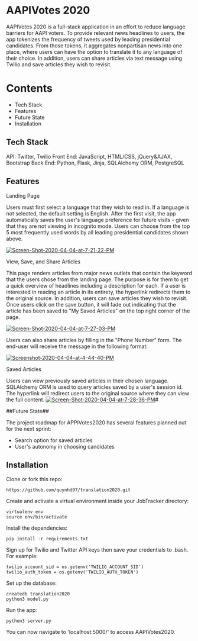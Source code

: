 # AAPIVotes 2020

AAPIVotes 2020 is a full-stack application in an effort to  reduce language barriers for AAPI voters. To provide relevant news headlines to users, the app tokenizes the frequency of tweets used by leading presidential candidates. From those tokens, it aggregates nonpartisan news into one place, where users can have the option to translate it to any language of their choice. In addition, users can share articles via text message using Twilio and save articles they wish to revisit.


# Contents
 
 - Tech Stack
 - Features
 - Future State
 - Installation
 

## Tech Stack

API: Twitter, Twilio
Front End: JavaScript, HTML/CSS, jQuery&AJAX, Bootstrap
Back End: Python, Flask, Jinja, SQLAlchemy ORM, PostgreSQL

## Features
Landing Page

Users must first select a language that they wish to read in. If a language is not selected, the default setting is English. After the first visit, the app automatically saves the user's language preference for future visits - given that they are not viewing in incognito mode. Users can choose from the top 5 most frequently used words by all leading presidential candidates shown above. 

<a href="https://ibb.co/XJjzQjC"><img src="https://i.ibb.co/tCQbGQJ/Screen-Shot-2020-04-04-at-7-21-22-PM.png" alt="Screen-Shot-2020-04-04-at-7-21-22-PM" border="0"></a>

View, Save, and Share Articles

This page renders articles from major news outlets that contain the keyword that the users chose from the landing page. The purpose is for them to get a quick overview of headlines including a description for each. If a user is interested in reading an article in its entirety, the hyperlink redirects them to the original source. 
In addition, users can save articles they wish to revisit. Once users click on the save button, it will fade out indicating that the article has been saved to "My Saved Articles" on the top right corner of the page. 

<a href="https://ibb.co/fYZkMCq"><img src="https://i.ibb.co/8DGrMjN/Screen-Shot-2020-04-04-at-7-27-03-PM.png" alt="Screen-Shot-2020-04-04-at-7-27-03-PM" border="0"></a>

Users can also share articles by filling in the "Phone Number" form. The end-user will receive the message in the following format:

<a href="https://ibb.co/xzP9LmX"><img src="https://i.ibb.co/SVWYyQ5/Screenshot-2020-04-04-at-4-44-40-PM.jpg" alt="Screenshot-2020-04-04-at-4-44-40-PM" border="0"></a>

Saved Articles

Users can view previously saved articles in their chosen language. SQLAlchemy ORM is used to query articles saved by a user's session id.  The hyperlink will redirect users to the original source where they can view the full content.
<a href="https://ibb.co/jRf8tyw"><img src="https://i.ibb.co/GTpdmWM/Screen-Shot-2020-04-04-at-7-28-36-PM.png" alt="Screen-Shot-2020-04-04-at-7-28-36-PM" border="0"></a># 

##Future State##

The project roadmap for APPIVotes2020 has several features planned out for the next sprint:

 - Search option for saved articles
 - User's autonomy in choosing candidates 

## Installation
Clone or fork this repo:

```
https://github.com/quynhd07/translation2020.git

```

Create and activate a virtual environment inside your JobTracker directory:

```
virtualenv env
source env/bin/activate

```

Install the dependencies:

```
pip install -r requirements.txt

```

Sign up for Twilio and Twitter API keys then save your credentials to .bash. For example:
```
twilio_account_sid = os.getenv('TWILIO_ACCOUNT_SID')
twilio_auth_token = os.getenv('TWILIO_AUTH_TOKEN')
```


Set up the database:

```
createdb translation2020
python3 model.py
```

Run the app:

```
python3 server.py

```

You can now navigate to 'localhost:5000/' to access AAPIVotes2020.
